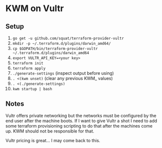 # KWM on Vultr

## Setup
1. `go get -u github.com/squat/terraform-provider-vultr`
2. `mkdir -p ~/.terraform.d/plugins/darwin_amd64/`
3. `cp $GOPATH/bin/terraform-provider-vultr ~/.terraform.d/plugins/darwin_amd64`
4. `export VULTR_API_KEY=<your key>`
5. `terraform init`
6. `terraform apply`
7. `./generate-settings` (inspect output before using)
8. `. <(kwm unset)` (clear any previous KWM_ values)
9. `. <(./generate-settings)`
10. `kwm startup | bash`

## Notes
Vultr offers private networking but the networks must be configured by the end
user after the machine boots. If I want to give Vultr a shot I need to add some
terraform provisioning scripting to do that after the machines come up. KWM
should not be responsible for that.

Vultr pricing is great... I may come back to this.
